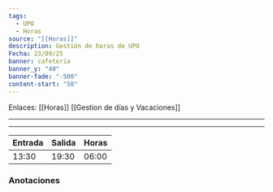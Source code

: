 ```yaml
---
tags:
  - UPO
  - Horas
source: "[[Horas]]"
description: Gestión de horas de UPO
Fecha: 23/09/25
banner: cafeteria
banner_y: "40"
banner-fade: "-500"
content-start: "50"
---
```

Enlaces: [[Horas]]    [[Gestion de días y Vacaciones]]


---
----



| Entrada | Salida | Horas |
| ------- | ------ | ----- |
| 13:30   | 19:30  | 06:00 |




### Anotaciones
